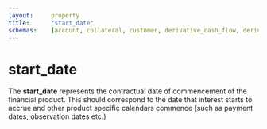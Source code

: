 ```yaml
---
layout:		property
title:		"start_date"
schemas:	[account, collateral, customer, derivative_cash_flow, derivative, loan, security]
---
```


# start_date
The **start_date** represents the contractual date of commencement of the financial product. This should correspond to the date that interest starts to accrue and other product specific calendars commence (such as payment dates, observation dates etc.)
